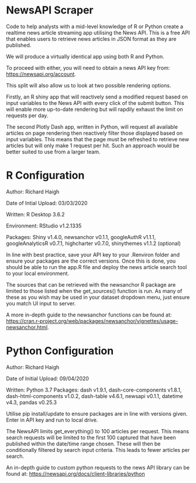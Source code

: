 # NewsAPI Scraper
Code to help analysts with a mid-level knowledge of R or Python create a realtime news article streaming app utilising 
the News API. This is a free API that enables users to retrieve news articles in JSON format as they are published. 

We will produce a virtually identical app using both R and Python. 

To proceed with either, you will need to obtain a news API key from: https://newsapi.org/account.

This split will also allow us to look at two possible rendering options.

Firstly, an R shiny app that will reactively send a modified request based on input variables to the News API with every click of the submit button. This will enable more up-to-date rendering but will rapdily exhaust the limit on requests per day. 

The second Plotly Dash app, written in Python, will request all available articles on page rendering then reactively filter those displayed based on input variables. This means that the page must be refreshed to retrieve new articles but will only make 1 request per hit. Such an approach would be better suited to use from a larger team. 

# R Configuration
Author: Richard Haigh

Date of Intial Upload: 03/03/2020

Written: R Desktop 3.6.2

Environment: RStudio v1.2.1335

Packages: Shiny v1.4.0, newsanchor v0.1.1, googleAuthR v1.1.1, googleAnalyticsR v0.7.1, highcharter v0.7.0, shinythemes v1.1.2 (optional)

In line with best practice, save your API key to your .Renviron folder and ensure your packages are the correct versions.
Once this is done, you should be able to run the app.R file and deploy the news article search tool to your local environment.

The sources that can be retrieved with the newsanchor R package are limited to those listed when the get_sources() function is run. As many of these as you wish may be used in your dataset dropdown menu, just ensure you match UI input to server.

A more in-depth guide to the newsanchor functions can be found at: https://cran.r-project.org/web/packages/newsanchor/vignettes/usage-newsanchor.html. 

# Python Configuration
Author: Richard Haigh

Date of Initial Upload: 09/04/2020

Written: Python 3.7
Packages: dash v1.9.1, dash-core-components v1.8.1, dash-html-components v1.0.2, dash-table v4.6.1, newsapi v0.1.1, datetime v4.3, pandas v0.25.3

Utilise pip install/update to ensure packages are in line with versions given. Enter in API key and run to local drive. 

The NewsAPI limits get_everything() to 100 articles per request. This means search requests will be limited to the first 100 captured that have been published within the date/time range chosen. These will then be conditionally filtered by search input criteria. This leads to fewer articles per search. 

An in-depth guide to custom python requests to the news API library can be found at: https://newsapi.org/docs/client-libraries/python
